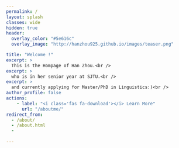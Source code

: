 ```yaml
---
permalink: /
layout: splash
classes: wide
hidden: true
header:
  overlay_color: "#5e616c"
  overlay_image: "http://hanzhou925.github.io/images/teaser.png"

title: "Welcome !"
excerpt: >
  This is the Hompage of Han Zhou.<br />
excerpt: >
  who is in her senior year at SJTU.<br />
excerpt: >
  and currently applying for Master/PhD in Linguistics:)<br />
author_profile: false
actions:
    - label: "<i class='fas fa-download'></i> Learn More"
      url: "/aboutme/"
redirect_from: 
  - /about/
  - /about.html
  -
 
---
```


